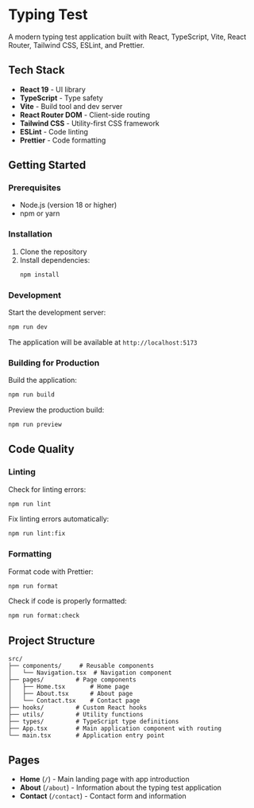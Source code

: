 # Typing Test

A modern typing test application built with React, TypeScript, Vite, React Router, Tailwind CSS, ESLint, and Prettier.

## Tech Stack

- **React 19** - UI library
- **TypeScript** - Type safety
- **Vite** - Build tool and dev server
- **React Router DOM** - Client-side routing
- **Tailwind CSS** - Utility-first CSS framework
- **ESLint** - Code linting
- **Prettier** - Code formatting

## Getting Started

### Prerequisites

- Node.js (version 18 or higher)
- npm or yarn

### Installation

1. Clone the repository
2. Install dependencies:
   ```bash
   npm install
   ```

### Development

Start the development server:

```bash
npm run dev
```

The application will be available at `http://localhost:5173`

### Building for Production

Build the application:

```bash
npm run build
```

Preview the production build:

```bash
npm run preview
```

## Code Quality

### Linting

Check for linting errors:

```bash
npm run lint
```

Fix linting errors automatically:

```bash
npm run lint:fix
```

### Formatting

Format code with Prettier:

```bash
npm run format
```

Check if code is properly formatted:

```bash
npm run format:check
```

## Project Structure

```
src/
├── components/     # Reusable components
│   └── Navigation.tsx  # Navigation component
├── pages/         # Page components
│   ├── Home.tsx       # Home page
│   ├── About.tsx      # About page
│   └── Contact.tsx    # Contact page
├── hooks/         # Custom React hooks
├── utils/         # Utility functions
├── types/         # TypeScript type definitions
├── App.tsx        # Main application component with routing
└── main.tsx       # Application entry point
```

## Pages

- **Home** (`/`) - Main landing page with app introduction
- **About** (`/about`) - Information about the typing test application
- **Contact** (`/contact`) - Contact form and information
